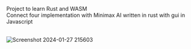 Project to learn Rust and WASM<br>
Connect four implementation with Minimax AI written in rust with gui in Javascript<br><br>

![Screenshot 2024-01-27 215603](https://github.com/devlad1/four-in-a-row/assets/44703928/99591462-acdd-43d5-a9e1-b6c8cf32b05c)
